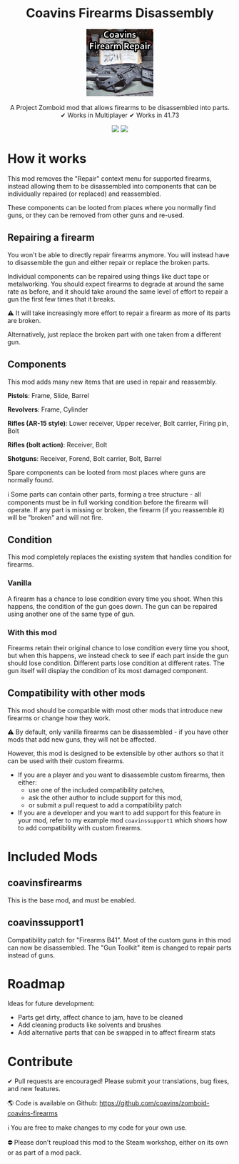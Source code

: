 <div align="center">
	<h1>Coavins Firearms Disassembly</h1>
	<img height=150 src="src/preview.png">
	<p align="center">
		A Project Zomboid mod that allows firearms to be disassembled into parts.
		<br />✔ Works in Multiplayer ✔ Works in 41.73
	</p>
	<a href="https://github.com/coavins/zomboid-coavins-firearms/actions/workflows/luacheck.yml"><img src="https://github.com/coavins/zomboid-coavins-firearms/actions/workflows/luacheck.yml/badge.svg"></a>
	<img src="https://wakatime.com/badge/user/20060ef6-e09e-4c5c-b389-e5f3cff5bc41/project/135beebf-ced7-461a-a60d-9e58499e9103.svg" />
</div>

# How it works

This mod removes the "Repair" context menu for supported firearms, instead allowing them to be disassembled into components that can be individually repaired (or replaced) and reassembled.

These components can be looted from places where you normally find guns, or they can be removed from other guns and re-used.

## Repairing a firearm

You won't be able to directly repair firearms anymore. You will instead have to disassemble the gun and either repair or replace the broken parts.

Individual components can be repaired using things like duct tape or metalworking. You should expect firearms to degrade at around the same rate as before, and it should take around the same level of effort to repair a gun the first few times that it breaks.

⚠ It will take increasingly more effort to repair a firearm as more of its parts are broken.

Alternatively, just replace the broken part with one taken from a different gun.

## Components

This mod adds many new items that are used in repair and reassembly.

**Pistols**: Frame, Slide, Barrel

**Revolvers**: Frame, Cylinder

**Rifles (AR-15 style)**: Lower receiver, Upper receiver, Bolt carrier, Firing pin, Bolt

**Rifles (bolt action)**: Receiver, Bolt

**Shotguns**: Receiver, Forend, Bolt carrier, Bolt, Barrel

Spare components can be looted from most places where guns are normally found.

ℹ Some parts can contain other parts, forming a tree structure - all components must be in full working condition before the firearm will operate. If any part is missing or broken, the firearm (if you reassemble it) will be "broken" and will not fire.

## Condition

This mod completely replaces the existing system that handles condition for firearms.

### Vanilla

A firearm has a chance to lose condition every time you shoot. When this happens, the condition of the gun goes down. The gun can be repaired using another one of the same type of gun.

### With this mod

Firearms retain their original chance to lose condition every time you shoot, but when this happens, we instead check to see if each part inside the gun should lose condition. Different parts lose condition at different rates. The gun itself will display the condition of its most damaged component.

## Compatibility with other mods

This mod should be compatible with most other mods that introduce new firearms or change how they work.

⚠ By default, only vanilla firearms can be disassembled - if you have other mods that add new guns, they will not be affected.

However, this mod is designed to be extensible by other authors so that it can be used with their custom firearms.

- If you are a player and you want to disassemble custom firearms, then either:
  - use one of the included compatibility patches,
  - ask the other author to include support for this mod,
  - or submit a pull request to add a compatibility patch
- If you are a developer and you want to add support for this feature in your mod, refer to my example mod `coavinssupport1` which shows how to add compatibility with custom firearms.

# Included Mods

## coavinsfirearms

This is the base mod, and must be enabled.

## coavinssupport1

Compatibility patch for "Firearms B41". Most of the custom guns in this mod can now be disassembled. The "Gun Toolkit" item is changed to repair parts instead of guns.

# Roadmap

Ideas for future development:

* Parts get dirty, affect chance to jam, have to be cleaned
* Add cleaning products like solvents and brushes
* Add alternative parts that can be swapped in to affect firearm stats

# Contribute

✔ Pull requests are encouraged! Please submit your translations, bug fixes, and new features.

🌎 Code is available on Github: https://github.com/coavins/zomboid-coavins-firearms

ℹ You are free to make changes to my code for your own use.

⛔ Please don't reupload this mod to the Steam workshop, either on its own or as part of a mod pack.
